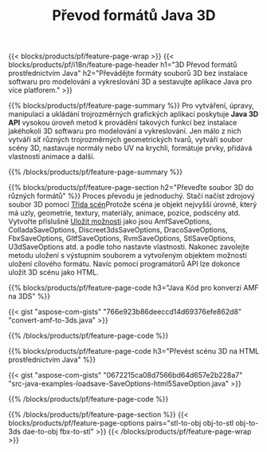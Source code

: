 ﻿---
title: Převod formátů Java 3D
url: /cs/java/conversion/
description: Převeďte formáty 3D amf 3ds amf ase att dae drc dxf fbx gltf jt obj ply rvm stl u3d usdz usd vrml x pomocí několika řádků kódu Java prostřednictvím knihovny Java.
---
{{< blocks/products/pf/feature-page-wrap >}}
{{< blocks/products/pf/i18n/feature-page-header h1="3D Převod formátů prostřednictvím Java" h2="Převádějte formáty souborů 3D bez instalace softwaru pro modelování a vykreslování 3D a sestavujte aplikace Java pro více platforem." >}}

{{% blocks/products/pf/feature-page-summary %}}
Pro vytváření, úpravy, manipulaci a ukládání trojrozměrných grafických aplikací poskytuje **Java 3D API** vysokou úroveň metod k provádění takových funkcí bez instalace jakéhokoli 3D softwaru pro modelování a vykreslování. Jen málo z nich vytváří síť různých trojrozměrných geometrických tvarů, vytváří soubor scény 3D, nastavuje normály nebo UV na krychli, formátuje prvky, přidává vlastnosti animace a další. 

{{% /blocks/products/pf/feature-page-summary %}}

{{% blocks/products/pf/feature-page-section h2="Převeďte soubor 3D do různých formátů" %}}
Proces převodu je jednoduchý. Stačí načíst zdrojový soubor 3D pomocí [Třída scén](https://apireference.aspose.com/3d/java/com.aspose.threed/Scene)Protože scéna je objekt nejvyšší úrovně, který má uzly, geometrie, textury, materiály, animace, pozice, podscény atd. Vytvořte příslušné [Uložit možnosti](https://apireference.aspose.com/3d/java/com.aspose.threed/SaveOptions) jako jsou AmfSaveOptions, ColladaSaveOptions, Discreet3dsSaveOptions, DracoSaveOptions, FbxSaveOptions, GltfSaveOptions, RvmSaveOptions, StlSaveOptions, U3dSaveOptions atd. a podle toho nastavte vlastnosti. Nakonec zavolejte metodu uložení s výstupním souborem a vytvořeným objektem možností uložení cílového formátu. Navíc pomocí programátorů API lze dokonce uložit 3D scénu jako HTML.


{{% blocks/products/pf/feature-page-code h3="Java Kód pro konverzi AMF na 3DS" %}}

{{< gist "aspose-com-gists" "766e923b86deeccd14d69376efe862d8" "convert-amf-to-3ds.java" >}}

{{% /blocks/products/pf/feature-page-code %}}


{{% blocks/products/pf/feature-page-code h3="Převést scénu 3D na HTML prostřednictvím Java" %}}

{{< gist "aspose-com-gists" "0672215ca08d7566bd64d657e2b228a7" "src-java-examples-loadsave-SaveOptions-html5SaveOption.java" >}}

{{% /blocks/products/pf/feature-page-code %}}

{{% /blocks/products/pf/feature-page-section %}}
{{< blocks/products/pf/feature-page-options pairs="stl-to-obj obj-to-stl obj-to-3ds dae-to-obj fbx-to-stl" >}}
{{< /blocks/products/pf/feature-page-wrap >}}
